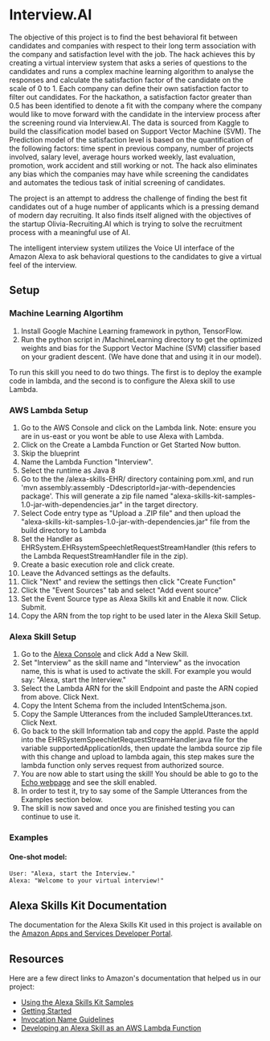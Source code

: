 # Interview.AI
The objective of this project is to find the best behavioral fit between candidates and companies with respect to their long term association with the company and satisfaction level with the job. The hack achieves this by creating a virtual interview system that asks a series of questions to the candidates and runs a complex machine learning algorithm to analyse the responses and calculate the satisfaction factor of the candidate on the scale of 0 to 1. Each company can define their own satisfaction factor to filter out candidates. For the hackathon, a satisfaction factor greater than 0.5 has been identified to denote a fit with the company where the company would like to move forward with the candidate in the interview process after the screening round via Interview.AI. The data is sourced from Kaggle to build the classification model based on Support Vector Machine (SVM). The Prediction model of the satisfaction level is based on the quantification of the following factors: time spent in previous company, number of projects involved, salary level, average hours worked weekly, last evaluation, promotion, work accident and still working or not. The hack also eliminates any bias which the companies may have while screening the candidates and automates the tedious task of initial screening of candidates.

The project is an attempt to address the challenge of finding the best fit candidates out of a huge number of applicants which is a pressing demand of modern day recruiting. It also finds itself aligned with the objectives of the startup Olivia-Recruiting.AI which is trying to solve the recruitment process with a meaningful use of AI.

The intelligent interview system utilizes the Voice UI interface of the Amazon Alexa to ask behavioral questions to the candidates to give a virtual feel of the interview.

## Setup

### Machine Learning Algortihm
1. Install Google Machine Learning framework in python, TensorFlow.
2. Run the python script in /MachineLearning directory to get the optimized weights and bias for the Support Vector Machine (SVM) classifier based on your gradient descent. (We have done that and using it in our model).

To run this skill you need to do two things. The first is to deploy the example code in lambda, and the second is to configure the Alexa skill to use Lambda.

### AWS Lambda Setup
1. Go to the AWS Console and click on the Lambda link. Note: ensure you are in us-east or you wont be able to use Alexa with Lambda.
2. Click on the Create a Lambda Function or Get Started Now button.
3. Skip the blueprint
4. Name the Lambda Function "Interview".
5. Select the runtime as Java 8
6. Go to the the /alexa-skills-EHR/ directory containing pom.xml, and run 'mvn assembly:assembly -DdescriptorId=jar-with-dependencies package'. This will generate a zip file named "alexa-skills-kit-samples-1.0-jar-with-dependencies.jar" in the target directory.
7. Select Code entry type as "Upload a .ZIP file" and then upload the "alexa-skills-kit-samples-1.0-jar-with-dependencies.jar" file from the build directory to Lambda
8. Set the Handler as EHRSystem.EHRsystemSpeechletRequestStreamHandler (this refers to the Lambda RequestStreamHandler file in the zip).
9. Create a basic execution role and click create.
10. Leave the Advanced settings as the defaults.
11. Click "Next" and review the settings then click "Create Function"
12. Click the "Event Sources" tab and select "Add event source"
13. Set the Event Source type as Alexa Skills kit and Enable it now. Click Submit.
14. Copy the ARN from the top right to be used later in the Alexa Skill Setup.

### Alexa Skill Setup
1. Go to the [Alexa Console](https://developer.amazon.com/edw/home.html) and click Add a New Skill.
2. Set "Interview" as the skill name and "Interview" as the invocation name, this is what is used to activate the skill. For example you would say: "Alexa, start the Interview."
3. Select the Lambda ARN for the skill Endpoint and paste the ARN copied from above. Click Next.
4. Copy the Intent Schema from the included IntentSchema.json.
5. Copy the Sample Utterances from the included SampleUtterances.txt. Click Next.
6. Go back to the skill Information tab and copy the appId. Paste the appId into the EHRSystemSpeechletRequestStreamHandler.java file for the variable supportedApplicationIds,
   then update the lambda source zip file with this change and upload to lambda again, this step makes sure the lambda function only serves request from authorized source.
7. You are now able to start using the skill! You should be able to go to the [Echo webpage](http://echo.amazon.com/#skills) and see the skill enabled.
8. In order to test it, try to say some of the Sample Utterances from the Examples section below.
9. The skill is now saved and once you are finished testing you can continue to use it.

### Examples
#### One-shot model:
    User: "Alexa, start the Interview."
    Alexa: "Welcome to your virtual interview!"

## Alexa Skills Kit Documentation
The documentation for the Alexa Skills Kit used in this project is available on the [Amazon Apps and Services Developer Portal](https://developer.amazon.com/appsandservices/solutions/alexa/alexa-skills-kit/).

## Resources
Here are a few direct links to Amazon's documentation that helped us in our project:

- [Using the Alexa Skills Kit Samples](https://developer.amazon.com/public/solutions/alexa/alexa-skills-kit/docs/using-the-alexa-skills-kit-samples)
- [Getting Started](https://developer.amazon.com/appsandservices/solutions/alexa/alexa-skills-kit/getting-started-guide)
- [Invocation Name Guidelines](https://developer.amazon.com/public/solutions/alexa/alexa-skills-kit/docs/choosing-the-invocation-name-for-an-alexa-skill)
- [Developing an Alexa Skill as an AWS Lambda Function](https://developer.amazon.com/appsandservices/solutions/alexa/alexa-skills-kit/docs/developing-an-alexa-skill-as-a-lambda-function)
